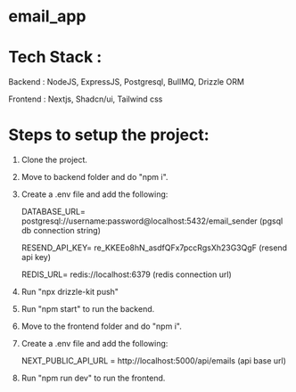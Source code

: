 # email_app

# Tech Stack :
Backend : NodeJS, ExpressJS, Postgresql, BullMQ, Drizzle ORM

Frontend : Nextjs, Shadcn/ui, Tailwind css

# Steps to setup the project:
1. Clone the project.
2. Move to backend folder and do "npm i".
3. Create a .env file and add the following:
   
    DATABASE_URL= postgresql://username:password@localhost:5432/email_sender (pgsql db connection string)
   
    RESEND_API_KEY= re_KKEEo8hN_asdfQFx7pccRgsXh23G3QgF (resend api key)
   
    REDIS_URL= redis://localhost:6379 (redis connection url)

4. Run "npx drizzle-kit push"
5. Run "npm start" to run the backend.

6. Move to the frontend folder and do "npm i".
7. Create a .env file and add the following:

   NEXT_PUBLIC_API_URL = http://localhost:5000/api/emails  (api base url)

8. Run "npm run dev" to run the frontend.
 
